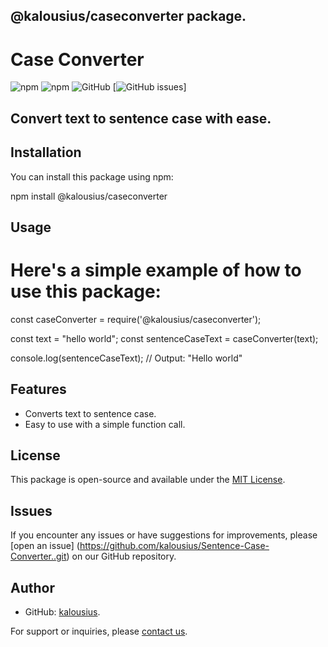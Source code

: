 ## @kalousius/caseconverter package.

# Case Converter

![npm](https://img.shields.io/npm/v/@kalousius/caseconverter)
![npm](https://img.shields.io/npm/dt/@kalousius/caseconverter)
![GitHub](https://img.shields.io/https://github.com/kalousius/Sentence-Case-Converter..git)
[![GitHub issues](https://img.shields.io/https://github.com/kalousius/Sentence-Case-Converter..git)]

## Convert text to sentence case with ease.

## Installation

You can install this package using npm:

npm install @kalousius/caseconverter

## Usage

# Here's a simple example of how to use this package:

const caseConverter = require('@kalousius/caseconverter');

const text = "hello world";
const sentenceCaseText = caseConverter(text);

console.log(sentenceCaseText); // Output: "Hello world"


## Features

- Converts text to sentence case.
- Easy to use with a simple function call.

## License

This package is open-source and available under the [MIT License](LICENSE).

## Issues

If you encounter any issues or have suggestions for improvements, please [open an issue] (https://github.com/kalousius/Sentence-Case-Converter..git) on our GitHub repository.


## Author
- GitHub: [kalousius](https://github.com/kalousius/Sentence-Case-Converter..git).

For support or inquiries, please [contact us](kalousius).

